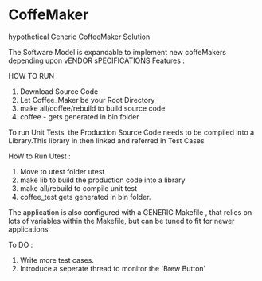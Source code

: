 CoffeMaker
==========

hypothetical Generic CoffeeMaker Solution



The Software Model is expandable to implement new coffeMakers depending upon vENDOR sPECIFICATIONS
Features  : 

HOW TO RUN

1. Download Source Code
2. Let Coffee_Maker be your Root Directory
3. make all/coffee/rebuild to build source code
4. coffee - gets generated in bin folder

To run Unit Tests, the Production Source Code needs to be compiled into a Library.This library in then linked and referred in
Test Cases

HoW to Run Utest :

 1. Move to utest folder utest
 2. make lib to build the production code into a library
 3. make all/rebuild to compile unit test
 4. coffee_test gets generated in bin folder.

The application is also configured with a GENERIC Makefile , that relies on lots of variables within the Makefile, but can be tuned
to fit for newer applications

To DO :

  1. Write more test cases.
  2. Introduce a seperate thread to monitor the 'Brew Button'

